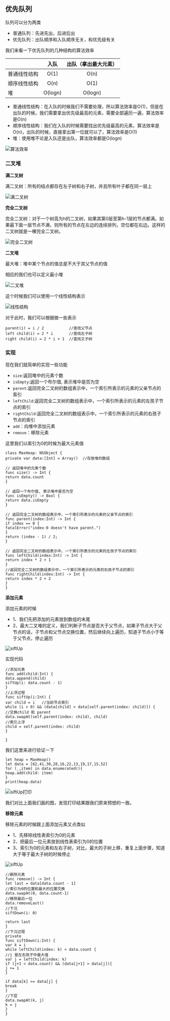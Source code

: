  ## 优先队列
 
 队列可以分为两类
 
 - 普通队列：先进先出，后进后出
 - 优先队列：出队顺序和入队顺序无关，和优先级有关
 
 我们来看一下优先队列的几种结构的算法效率

|    |入队|出队（拿出最大元素）|
|---|:---:|:---:|
|普通线性结构|O(1)|O(n)|
|顺序线性结构|O(n)|O(1)|
|堆|O(logn)|O(logn)|
 
- 普通线性结构：在入队的时候我们不需要处理，所以算法效率是O(1)，但是在出队的时候，我们需要拿出优先级最高的元素，需要全部遍历一遍，算法效率是O(n)
- 顺序线性结构：我们在入队的时候需要找出优先级最高的元素，算法效率是O(n)，出队的时候，直接拿出第一位就可以了，算法效率是O(1)
- 堆：使用堆不论是入队还是出队，算法效率都是O(logn)
 
 
 ![算法效率](https://github.com/SunshineBrother/LeetCodeStudy/blob/master/优先队列/算法效率.png)
 
 
 ### 二叉堆
 
 **满二叉树**
 
 满二叉树：所有的结点都存在左子树和右子树，并且所有叶子都在同一层上
 
  ![满二叉树](https://github.com/SunshineBrother/LeetCodeStudy/blob/master/优先队列/满二叉树.png)
 
 **完全二叉树**
 
 完全二叉树：对于一个树高为h的二叉树，如果其第0层至第h-1层的节点都满。如果最下面一层节点不满，则所有的节点在左边的连续排列，空位都在右边。这样的二叉树就是一棵完全二叉树。
 
  ![完全二叉树](https://github.com/SunshineBrother/LeetCodeStudy/blob/master/优先队列/完全二叉树.png)
 
 
 **二叉堆**
 
 最大堆：堆中某个节点的值总是不大于其父节点的值
 
 相应的我们也可以定义最小堆
 
 
 ![二叉堆](https://github.com/SunshineBrother/LeetCodeStudy/blob/master/优先队列/二叉堆.png)
 
 这个时候我们可以使用一个线性结构表示
 
 ![线性结构](https://github.com/SunshineBrother/LeetCodeStudy/blob/master/优先队列/线性结构.png)
 
 对于此时，我们可以根据做一些表示
 
 ```
 parent(i) = i / 2           //查找父节点
 left child(i) = 2 * i       //查找左子树
 right child(i) = 2 * i + 1  //查找又子树
 ```
 
 
 ### 实现
 
 现在我们就简单的实现一些功能
 
- `size`:返回堆中的元素个数
- `isEmpty`:返回一个布尔值, 表示堆中是否为空
- `parent`:返回完全二叉树的数组表示中，一个索引所表示的元素的父亲节点的索引
- `leftChild`:返回完全二叉树的数组表示中，一个索引所表示的元素的左孩子节点的索引
- `rightChild`:返回完全二叉树的数组表示中，一个索引所表示的元素的右孩子节点的索引
 - `add`：向堆中添加元素
 - `remove`：移除元素
 
 这里我们以索引为0的时候为最大元素值

 ```
 class MaxHeap: NSObject {
 private var data:[Int] = Array()  //存放堆的数组
 
 // 返回堆中的元素个数
 func size() -> Int {
 return data.count
 }
 
 // 返回一个布尔值, 表示堆中是否为空
 func isEmpty() -> Bool {
 return data.isEmpty
 }
 
 // 返回完全二叉树的数组表示中，一个索引所表示的元素的父亲节点的索引
 func parent(index:Int) -> Int {
 if index == 0 {
 fatalError("index-0 doesn't have parent.")
 }
 return (index - 1) / 2;
 }
 
 // 返回完全二叉树的数组表示中，一个索引所表示的元素的左孩子节点的索引
 func leftChild(index:Int) -> Int {
 return index * 2 + 1
 }
 //返回完全二叉树的数组表示中，一个索引所表示的元素的右孩子节点的索引
 func rightChild(index:Int) -> Int {
 return index * 2 + 2
 }
 }
 ```
 
 **添加元素**
 
 添加元素的时候
 - 1、我们先把添加的元素放到数组的末尾
 - 2、最大二叉堆的定义，我们判断子节点是否大于父节点，如果子节点大于父节点的话，子节点和父节点交换位置，然后继续向上遍历，知道子节点小于等于父节点，停止遍历
 
 
  ![siftUp](https://github.com/SunshineBrother/LeetCodeStudy/blob/master/优先队列/siftUp.png)
 
 实现代码
 ```
 //添加元素
 func add(child:Int) {
 data.append(child)
 siftUp(i: data.count - 1)
 }
 //上浮过程
 func siftUp(i:Int) {
 var child = i   //当前节点索引
 while (i > 0) && (data[child] > data[self.parent(index: child)]) {
 //交换child 和 parent
 data.swapAt(self.parent(index: child), child)
 //索引上浮
 child = self.parent(index: child)
 }
 
 }
 ```
 我们这里来进行验证一下
 
 ```
 let heap = MaxHeap()
 let data = [62,41,30,28,16,22,13,19,17,15,52]
 for (_,item) in data.enumerated(){
 heap.add(child: item)
 }
 print(heap.data)
 ```
 
   ![siftUp打印](https://github.com/SunshineBrother/LeetCodeStudy/blob/master/优先队列/siftUp打印.png)
 
 我们对比上面我们画的图，发现打印结果跟我们原来预想的一致。
 
 
 
 **移除元素**
 
 移除元素的时候跟上面添加元素又点类似
 
 - 1、先移除线性表索引为0的元素
 - 2、把最后一位元素放到线性表索引为0的位置
 - 3、索引为0的元素和左右子树，对比，最大的子树上移，重复上面步骤，知道大于等于最大子树的时候停止
 
 
 ![siftUp](https://github.com/SunshineBrother/LeetCodeStudy/blob/master/优先队列/siftDown.png)
 
 ```
 //删除元素
 func remove() -> Int {
 let last = data[data.count - 1]
 //索引为0的位置和最大的位置交换
 data.swapAt(0, data.count-1)
 //移除最后一位
 data.removeLast()
 //下沉
 siftDown(i: 0)
 
 return last
 }
 //下沉过程
 private
 func siftDown(i:Int) {
 var k = i
 while leftChild(index: k) < data.count {
 //j 是左右孩子中最大值
 var j = leftChild(index: k)
 if (j+1 < data.count) && (data[j+1] > data[j]){
 j += 1
 }
 
 if data[k] >= data[j] {
 break
 }
 //下层
 data.swapAt(k, j)
 k = j
 }
 }
 ```
 
 
 
 
 
 
 
 
 
